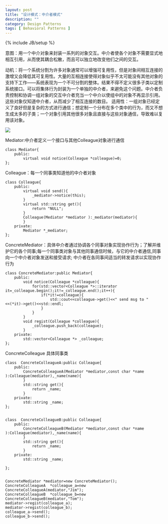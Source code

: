 ```yaml
---
layout: post
title: "设计模式：中介者模式"
description: ""
category: Design Patterns
tags: [ Behavioral Patterns ]
---
```

{% include JB/setup %}

意图：用一个中介对象来封装一系列的对象交互。中介者使各个对象不需要显式地相互引用，从而使其耦合松散，而且可以独立地改变他们之间的交互。

动机：将一个系统分割为许多对象通常可以增强可复用性，但是对象间相互连接的激增又会降低其可复用性。大量的互相连接使得对象似乎不太可能没有其他对象的支持下工作——系统表现为一个不可分割的整体。结果不得不定义很多子类以定制系统接口。可以将集体行为封装为一个单独的中介者，来避免这个问题。中介者负责控制和协调一组对象的交互中介者充当一个中介以使组中的对象不再显示引用。这些对象仅知道中介者，从而减少了相互连接的数目。
适用性：一组对象已经定义了良好但是复杂的方式进行通信；想定制一个分布在多个类中的行为，而又不想生成太多的子类；一个对象引用其他很多对象且直接与这些对象通信，导致难以复用该对象。

<!-- more -->

<img  src="{{ site.url }}/assets/images/2014062303.png" />

Mediator:中介者定义一个接口与其他Colleague对象进行通信

	class Mediator{
	    public:
	        virtual void notice(Colleague *colleague)=0; 
	};

Colleague：每一个同事类知道他的中介者对象

	class Colleague{
	    public:
	        virtual void send(){
	            _mediator->notice(this);
	        }
	        virtual std::string get(){
	            return "NULL";
	        }
	        Colleague(Mediator *mediator ):_mediator(mediator){
	        }
	    private:
	        Mediator *_mediator;
	};

ConcreteMediator：具体中介者通过协调各个同事对象实现协作行为；了解并维护它的各个同事;每一个同事类对象与其他同事通信时候，与它的中介者通信,同事向一个中介者对象发送和接受请求;
中介者在各同事间适当的转发请求以实现协作行为

	class ConcreteMediator:public Mediator{
	    public:
	        void notice(Colleague *colleague){
	            for(std::vector<Colleague *>::iterator it=_colleague.begin();it!=_colleague.end();it++){
	                if(*it!=colleague){
	                    std::cout<<colleague->get()<<" send msg to "<<(*it)->get()<<std::endl;
	                }
	            }
	        }
	        void regist(Colleague *colleague){
	            _colleague.push_back(colleague);
	        }
	    private:
	        std::vector<Colleague *> _colleague;
	};



ConcreteColleague 具体同事类

	class  ConcreteColleagueA:public Colleague{
	    public:
	        ConcreteColleagueA(Mediator *mediator,const char *name ):Colleague(mediator),_name(name){
	        }
	        std::string get(){
	            return _name;
	        }
	    private:
	        std::string _name;
	};


	class  ConcreteColleagueB:public Colleague{
	    public:
	        ConcreteColleagueB(Mediator *mediator,const char *name ):Colleague(mediator),_name(name){
	        }
	        std::string get(){
	            return _name;
	        }
	    private:
	        std::string _name;
			
	};

	
	ConcreteMediator *mediator=new ConcreteMediator();
	ConcreteColleagueA  *colleague_a=new ConcreteColleagueA(mediator,"Jim");
	ConcreteColleagueB  *colleague_b=new ConcreteColleagueB(mediator,"Tom");
	mediator->regist(colleague_a);	
	mediator->regist(colleague_b);
	colleague_a->send();
	colleague_b->send();
